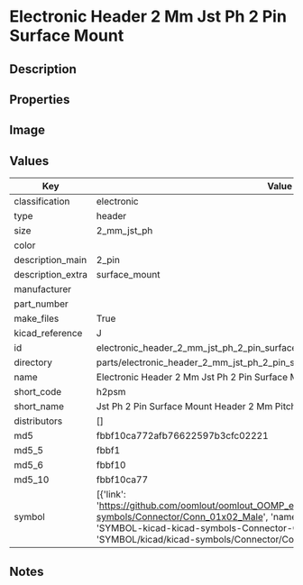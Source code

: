 # Electronic Header 2 Mm Jst Ph 2 Pin Surface Mount

## Description

## Properties


## Image


## Values

| Key | Value |
| --- | --- |
| classification | electronic |
| type | header |
| size | 2_mm_jst_ph |
| color |  |
| description_main | 2_pin |
| description_extra | surface_mount |
| manufacturer |  |
| part_number |  |
| make_files | True |
| kicad_reference | J |
| id | electronic_header_2_mm_jst_ph_2_pin_surface_mount |
| directory | parts/electronic_header_2_mm_jst_ph_2_pin_surface_mount |
| name | Electronic Header 2 Mm Jst Ph 2 Pin Surface Mount |
| short_code | h2psm |
| short_name | Jst Ph 2 Pin Surface Mount Header 2 Mm Pitch |
| distributors | [] |
| md5 | fbbf10ca772afb76622597b3cfc02221 |
| md5_5 | fbbf1 |
| md5_6 | fbbf10 |
| md5_10 | fbbf10ca77 |
| symbol | [{'link': 'https://github.com/oomlout/oomlout_OOMP_eda_V2/tree/main/SYMBOL/kicad/kicad-symbols/Connector/Conn_01x02_Male', 'name': 'Connector : Conn_01x02_Male', 'id': 'SYMBOL-kicad-kicad-symbols-Connector-Conn_01x02_Male', 'directory': 'SYMBOL/kicad/kicad-symbols/Connector/Conn_01x02_Male/'}] |

## Notes

